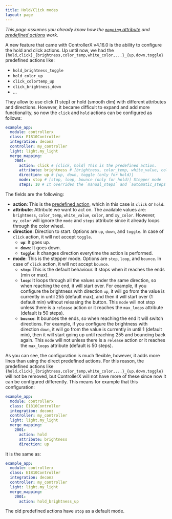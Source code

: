 ```yaml
---
title: Hold/Click modes
layout: page
---
```


_This page assumes you already know how the [`mapping` attribute](../) and [predefined actions](../predefined-actions) work._

A new feature that came with ControllerX v4.16.0 is the ability to configure the hold and click actions. Up until now, we had the `{hold,click}_{brightness,color_temp,white_color,...}_{up,down,toggle}` predefined actions like:

- `hold_brightness_toggle`
- `hold_color_up`
- `click_colortemp_up`
- `click_brightness_down`
- ...

They allow to use click (1 step) or hold (smooth dim) with different attributes and directions. However, it became difficult to expand and add more functionality, so now the `click` and `hold` actions can be configured as follows:

```yaml
example_app:
  module: controllerx
  class: E1810Controller
  integration: deconz
  controller: my_controller
  light: light.my_light
  merge_mapping:
    2001:
      action: click # [click, hold] This is the predefined action.
      attribute: brightness # [brightness, color_temp, white_value, color, xy_color]
      direction: up # [up, down, toggle (only for hold)]
      mode: stop # [stop, loop, bounce (only for hold)] Stepper mode
      steps: 10 # It overrides the `manual_steps` and `automatic_steps` global attributes
```

The fields are the following:

- **action**: This is the [predefined action](../predefined-actions), which in this case is `click` or `hold`.
- **attribute**: Attribute we want to act on. The available values are: `brightness`, `color_temp`, `white_value`, `color`, and `xy_color`. However, `xy_color` will ignore the `mode` and `steps` attribute since it already loops through the color wheel.
- **direction**: Direction to start. Options are `up`, `down`, and `toggle`. In case of `click` action, it will not accept `toggle`.
  - **`up`**: It goes up.
  - **`down`**: It goes down.
  - **`toggle`**: It changes direction everytime the action is performed.
- **mode**: This is the stepper mode. Options are `stop`, `loop`, and `bounce`. In case of `click` action, it will not accept `bounce`.
  - **`stop`**: This is the default behaviour. It stops when it reaches the ends (min or max).
  - **`loop`**: It loops through all the values under the same direction, so when reaching the end, it will start over. For example, if you configure the brightness with direction `up`, it will go from the value is currently in until 255 (default max), and then it will start over (1 default min) without releasing the button. This `mode` will not stop unless there is a `release` action or it reaches the `max_loops` attribute (default is 50 steps).
  - **`bounce`**: It bounces the ends, so when reaching the end it will switch directions. For example, if you configure the brightness with direction `down`, it will go from the value is currently in until 1 (default min), then it will start going up until reaching 255 and bouncing back again. This `mode` will not unless there is a `release` action or it reaches the `max_loops` attribute (default is 50 steps).

As you can see, the configuration is much flexible, however, it adds more lines than using the direct predefined actions. For this reason, the predefined actions like `{hold,click}_{brightness,color_temp,white_color,...}_{up,down,toggle}` will not be removed, but ControllerX will not have more of these since now it can be configured differently. This means for example that this configuration:

```yaml
example_app:
  module: controllerx
  class: E1810Controller
  integration: deconz
  controller: my_controller
  light: light.my_light
  merge_mapping:
    2001:
      action: hold
      attribute: brightness
      direction: up
```

It is the same as:

```yaml
example_app:
  module: controllerx
  class: E1810Controller
  integration: deconz
  controller: my_controller
  light: light.my_light
  merge_mapping:
    2001:
      action: hold_brightness_up
```

The old predefined actions have `stop` as a default mode.
